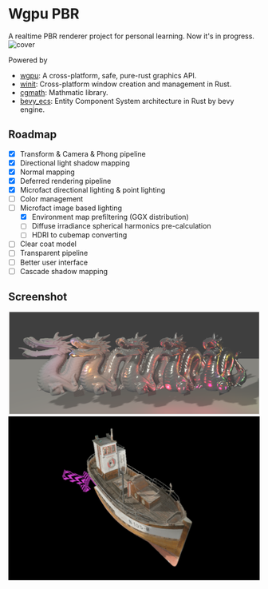 # Wgpu PBR
A realtime PBR renderer project for personal learning. Now it's in progress.
![cover](readme/cover.gif)

Powered by

- [wgpu](https://wgpu.rs/): A cross-platform, safe, pure-rust graphics API.
- [winit](https://github.com/rust-windowing/winit): Cross-platform window creation and management in Rust.
- [cgmath](https://github.com/rustgd/cgmath): Mathmatic library.
- [bevy_ecs](https://docs.rs/bevy_ecs/latest/bevy_ecs/): Entity Component System architecture in Rust by bevy engine.

## Roadmap
- [x] Transform & Camera & Phong pipeline
- [x] Directional light shadow mapping
- [x] Normal mapping
- [x] Deferred rendering pipeline
- [x] Microfact directional lighting & point lighting
- [ ] Color management
- [ ] Microfact image based lighting
  - [x] Environment map prefiltering (GGX distribution)
  - [ ] Diffuse irradiance spherical harmonics pre-calculation
  - [ ] HDRI to cubemap converting
- [ ] Clear coat model
- [ ] Transparent pipeline
- [ ] Better user interface
- [ ] Cascade shadow mapping

## Screenshot

![metallic](readme/metallic.png)
![shadow mapping](readme/shadow_mapping.png)
